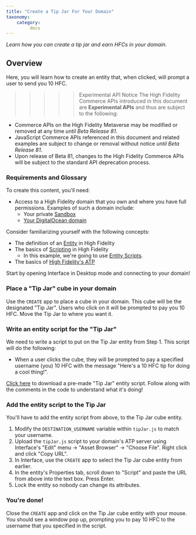 ```yaml
---
title: "Create a Tip Jar For Your Domain"
taxonomy:
    category:
         docs
---
```


*Learn how you can create a tip jar and earn HFCs in your domain.*

## Overview
Here, you will learn how to create an entity that, when clicked, will prompt a user to send you 10 HFC.

>>>>> Experimental API Notice
The High Fidelity Commerce APIs introduced in this document are **Experimental APIs** and thus are subject to the following:
* Commerce APIs on the High Fidelity Metaverse may be modified or removed at any time *until Beta Release 81*.
* JavaScript Commerce APIs referenced in this document and related examples are subject to change or removal without notice *until Beta Release 81*.
* Upon release of Beta 81, changes to the High Fidelity Commerce APIs will be subject to the standard API deprecation process.


### Requirements and Glossary
To create this content, you'll need:
* Access to a High Fidelity domain that you own and where you have full permissions. Examples of such a domain include:
    * Your private [Sandbox](../../../create-and-explore/start-working-in-your-sandbox/set-up-your-sandbox)
    * [Your DigitalOcean domain](../../../create-and-explore/start-working-in-your-sandbox/digital-ocean)

Consider familiarizing yourself with the following concepts:
* The definition of an [Entity](../../../create-and-explore/entities) in High Fidelity
* The basics of [Scripting](../../../create-and-explore/all-about-scripting) in High Fidelity
    * In this example, we're going to use [Entity Scripts](../../../learn-with-us/all-about-entity-scripts).
* The basics of [High Fidelity's ATP](../../../create-and-explore/start-working-in-your-sandbox/assignment-clients)

Start by opening Interface in Desktop mode and connecting to your domain!

### Place a "Tip Jar" cube in your domain
Use the `CREATE` app to place a cube in your domain. This cube will be the designated "Tip Jar". Users who click on it will be prompted to pay you 10 HFC. Move the Tip Jar to where you want it.

### Write an entity script for the "Tip Jar"
We need to write a script to put on the Tip Jar entity from Step 1. This script will do the following:
* When a user clicks the cube, they will be prompted to pay a specified username (you) 10 HFC with the message "Here's a 10 HFC tip for doing a cool thing!".

[Click here](./tipJar.js) to download a pre-made "Tip Jar" entity script. Follow along with the comments in the code to understand what it's doing!

### Add the entity script to the Tip Jar
You'll have to add the entity script from above, to the Tip Jar cube entity. 
1. Modify the `DESTINATION_USERNAME` variable within `tipJar.js` to match your username.
2. Upload the `tipJar.js` script to your domain's ATP server using Interface's "Edit" menu -> "Asset Browser" -> "Choose File". Right click and click "Copy URL".
3. In Interface, use the `CREATE` app to select the Tip Jar cube entity from earlier.
4. In the entity's Properties tab, scroll down to "Script" and paste the URL from above into the text box. Press Enter.
5. Lock the entity so nobody can change its attributes.

### You're done!
Close the `CREATE` app and click on the Tip Jar cube entity with your mouse. You should see a window pop up, prompting you to pay 10 HFC to the username that you specified in the script.
